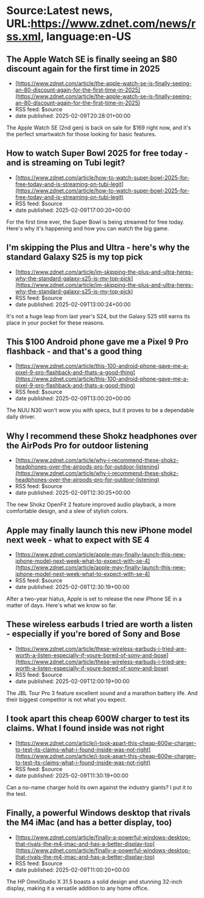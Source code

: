 # Source:Latest news, URL:https://www.zdnet.com/news/rss.xml, language:en-US

## The Apple Watch SE is finally seeing an $80 discount again for the first time in 2025
 - [https://www.zdnet.com/article/the-apple-watch-se-is-finally-seeing-an-80-discount-again-for-the-first-time-in-2025](https://www.zdnet.com/article/the-apple-watch-se-is-finally-seeing-an-80-discount-again-for-the-first-time-in-2025)
 - RSS feed: $source
 - date published: 2025-02-09T20:28:01+00:00

The Apple Watch SE (2nd gen) is back on sale for $169 right now, and it's the perfect smartwatch for those looking for basic features.

## How to watch Super Bowl 2025 for free today - and is streaming on Tubi legit?
 - [https://www.zdnet.com/article/how-to-watch-super-bowl-2025-for-free-today-and-is-streaming-on-tubi-legit](https://www.zdnet.com/article/how-to-watch-super-bowl-2025-for-free-today-and-is-streaming-on-tubi-legit)
 - RSS feed: $source
 - date published: 2025-02-09T17:00:20+00:00

For the first time ever, the Super Bowl is being streamed for free today. Here's why it's happening and how you can watch the big game.

## I'm skipping the Plus and Ultra - here's why the standard Galaxy S25 is my top pick
 - [https://www.zdnet.com/article/im-skipping-the-plus-and-ultra-heres-why-the-standard-galaxy-s25-is-my-top-pick](https://www.zdnet.com/article/im-skipping-the-plus-and-ultra-heres-why-the-standard-galaxy-s25-is-my-top-pick)
 - RSS feed: $source
 - date published: 2025-02-09T13:00:24+00:00

It's not a huge leap from last year's S24, but the Galaxy S25 still earns its place in your pocket for these reasons.

## This $100 Android phone gave me a Pixel 9 Pro flashback - and that's a good thing
 - [https://www.zdnet.com/article/this-100-android-phone-gave-me-a-pixel-9-pro-flashback-and-thats-a-good-thing](https://www.zdnet.com/article/this-100-android-phone-gave-me-a-pixel-9-pro-flashback-and-thats-a-good-thing)
 - RSS feed: $source
 - date published: 2025-02-09T13:00:20+00:00

The NUU N30 won't wow you with specs, but it proves to be a dependable daily driver.

## Why I recommend these Shokz headphones over the AirPods Pro for outdoor listening
 - [https://www.zdnet.com/article/why-i-recommend-these-shokz-headphones-over-the-airpods-pro-for-outdoor-listening](https://www.zdnet.com/article/why-i-recommend-these-shokz-headphones-over-the-airpods-pro-for-outdoor-listening)
 - RSS feed: $source
 - date published: 2025-02-09T12:30:25+00:00

The new Shokz OpenFit 2 feature improved audio playback, a more comfortable design, and a slew of stylish colors.

## Apple may finally launch this new iPhone model next week - what to expect with SE 4
 - [https://www.zdnet.com/article/apple-may-finally-launch-this-new-iphone-model-next-week-what-to-expect-with-se-4](https://www.zdnet.com/article/apple-may-finally-launch-this-new-iphone-model-next-week-what-to-expect-with-se-4)
 - RSS feed: $source
 - date published: 2025-02-09T12:30:19+00:00

After a two-year hiatus, Apple is set to release the new iPhone SE in a matter of days. Here's what we know so far.

## These wireless earbuds I tried are worth a listen - especially if you're bored of Sony and Bose
 - [https://www.zdnet.com/article/these-wireless-earbuds-i-tried-are-worth-a-listen-especially-if-youre-bored-of-sony-and-bose](https://www.zdnet.com/article/these-wireless-earbuds-i-tried-are-worth-a-listen-especially-if-youre-bored-of-sony-and-bose)
 - RSS feed: $source
 - date published: 2025-02-09T12:00:19+00:00

The JBL Tour Pro 3 feature excellent sound and a marathon battery life. And their biggest competitor is not what you expect.

## I took apart this cheap 600W charger to test its claims. What I found inside was not right
 - [https://www.zdnet.com/article/i-took-apart-this-cheap-600w-charger-to-test-its-claims-what-i-found-inside-was-not-right](https://www.zdnet.com/article/i-took-apart-this-cheap-600w-charger-to-test-its-claims-what-i-found-inside-was-not-right)
 - RSS feed: $source
 - date published: 2025-02-09T11:30:19+00:00

Can a no-name charger hold its own against the industry giants? I put it to the test.

## Finally, a powerful Windows desktop that rivals the M4 iMac (and has a better display, too)
 - [https://www.zdnet.com/article/finally-a-powerful-windows-desktop-that-rivals-the-m4-imac-and-has-a-better-display-too](https://www.zdnet.com/article/finally-a-powerful-windows-desktop-that-rivals-the-m4-imac-and-has-a-better-display-too)
 - RSS feed: $source
 - date published: 2025-02-09T11:00:20+00:00

The HP OmniStudio X 31.5 boasts a solid design and stunning 32-inch display, making it a versatile addition to any home office.

